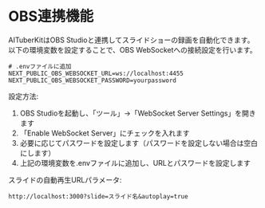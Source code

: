 # OBS連携機能

AITuberKitはOBS Studioと連携してスライドショーの録画を自動化できます。以下の環境変数を設定することで、OBS WebSocketへの接続設定を行います。

```
# .envファイルに追加
NEXT_PUBLIC_OBS_WEBSOCKET_URL=ws://localhost:4455
NEXT_PUBLIC_OBS_WEBSOCKET_PASSWORD=yourpassword
```

設定方法:
1. OBS Studioを起動し、「ツール」→「WebSocket Server Settings」を開きます
2. 「Enable WebSocket Server」にチェックを入れます
3. 必要に応じてパスワードを設定します（パスワードを設定しない場合は空白にします）
4. 上記の環境変数を.envファイルに追加し、URLとパスワードを設定します

スライドの自動再生URLパラメータ:
```
http://localhost:3000?slide=スライド名&autoplay=true
```
